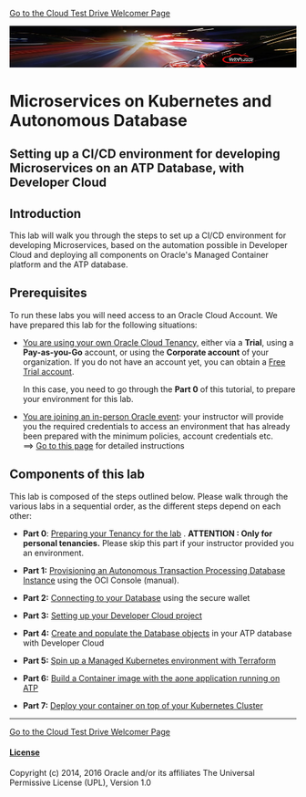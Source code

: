 [Go to the Cloud Test Drive Welcomer Page](../../README.md)

![](../../common/images/customer.logo2.png)

# Microservices on Kubernetes and Autonomous Database

## Setting up a CI/CD environment for developing Microservices on an ATP Database, with Developer Cloud

## Introduction

This lab will walk you through the steps to set up a CI/CD environment for developing Microservices, based on the automation possible in Developer Cloud and deploying all components on Oracle's Managed Container platform and the ATP database.

## Prerequisites

To run these labs you will need access to an Oracle Cloud Account.  We have prepared this lab for the following situations: 

- <u>You are using your own Oracle Cloud Tenancy,</u> either via a **Trial**, using a **Pay-as-you-Go** account, or using the **Corporate account** of your organization.  If you do not have an account yet, you can obtain  a [Free Trial account](https://myservices.us.oraclecloud.com/mycloud/signup?sourceType=:eng:lw:ie::RC_EMMK190301P00254:220519_MicroATP).

  In this case, you need to go through the **Part 0** of this tutorial, to prepare your environment for this lab.

  

- <u>You are joining an in-person Oracle event</u>: your instructor will provide you the required credentials to access an environment that has already been prepared with the minimum policies, account credentials etc.  
  ==> [Go to this page](../../ATP/readme.md) for detailed instructions



## Components of this lab

This lab is composed of the steps outlined below.  Please walk through the various labs in a sequential order, as the different steps depend on each other:

- **Part 0**:  [Preparing your Tenancy for the lab](env-setup.md) .  **ATTENTION : Only for personal tenancies.**  Please skip this part if your instructor provided you an environment.

- **Part 1:** [Provisioning an Autonomous Transaction Processing Database Instance](LabGuide100ProvisionAnATPDatabase.md)  using the OCI Console (manual).
- **Part 2:** [Connecting to your Database](LabGuide200SecureConnectivityAndDataAccess.md) using the secure wallet

- **Part 3:** [Setting up your Developer Cloud project](LabGuide250Devcs-proj.md)
- **Part 4:** [Create and populate the Database objects](LabGuide400DataLoadingIntoATP.md) in your ATP database with Developer Cloud
- **Part 5:** [Spin up a Managed Kubernetes environment with Terraform](LabGuide660OKE_Create.md)
- **Part 6:** [Build a Container image with the aone application running on ATP](LabGuide650BuildDocker.md)
- **Part 7:** [Deploy your container on top of your Kubernetes Cluster](LabGuide670DeployDocker.md)

---



[Go to the Cloud Test Drive Welcomer Page](../../README.md)



#### [License](../../LICENSE)

Copyright (c) 2014, 2016 Oracle and/or its affiliates
The Universal Permissive License (UPL), Version 1.0